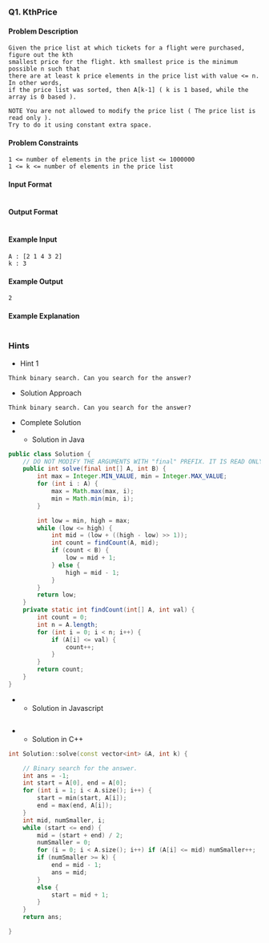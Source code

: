 ### Q1. KthPrice
#### Problem Description
```text
Given the price list at which tickets for a flight were purchased, figure out the kth 
smallest price for the flight. kth smallest price is the minimum possible n such that 
there are at least k price elements in the price list with value <= n. In other words, 
if the price list was sorted, then A[k-1] ( k is 1 based, while the array is 0 based ).

NOTE You are not allowed to modify the price list ( The price list is read only ). 
Try to do it using constant extra space.
```
#### Problem Constraints
```text
1 <= number of elements in the price list <= 1000000
1 <= k <= number of elements in the price list
```
#### Input Format
```text

```
#### Output Format
```text

```
#### Example Input
```text
A : [2 1 4 3 2]
k : 3
```
#### Example Output
```text
2
```
#### Example Explanation
```text

```
### Hints
* Hint 1
```text
Think binary search. Can you search for the answer?
```
* Solution Approach
```text
Think binary search. Can you search for the answer?
```
* Complete Solution
* * Solution in Java
```java
public class Solution {
    // DO NOT MODIFY THE ARGUMENTS WITH "final" PREFIX. IT IS READ ONLY
    public int solve(final int[] A, int B) {
        int max = Integer.MIN_VALUE, min = Integer.MAX_VALUE;
        for (int i : A) {
            max = Math.max(max, i);
            min = Math.min(min, i);
        }

        int low = min, high = max;
        while (low <= high) {
            int mid = (low + ((high - low) >> 1));
            int count = findCount(A, mid);
            if (count < B) {
                low = mid + 1;
            } else {
                high = mid - 1;
            }
        }
        return low;
    }
    private static int findCount(int[] A, int val) {
        int count = 0;
        int n = A.length;
        for (int i = 0; i < n; i++) {
            if (A[i] <= val) {
                count++;
            }
        }
        return count;
    }
}

```
* * Solution in Javascript
```javascript

```
* * Solution in C++
```cpp
int Solution::solve(const vector<int> &A, int k) {

	// Binary search for the answer.
	int ans = -1;
	int start = A[0], end = A[0];
	for (int i = 1; i < A.size(); i++) {
		start = min(start, A[i]);
		end = max(end, A[i]);
	}
	int mid, numSmaller, i;
	while (start <= end) {
		mid = (start + end) / 2;
		numSmaller = 0;
		for (i = 0; i < A.size(); i++) if (A[i] <= mid) numSmaller++;
		if (numSmaller >= k) {
			end = mid - 1;
			ans = mid;
		}
		else {
			start = mid + 1;
		}
	}
	return ans;

}
```

